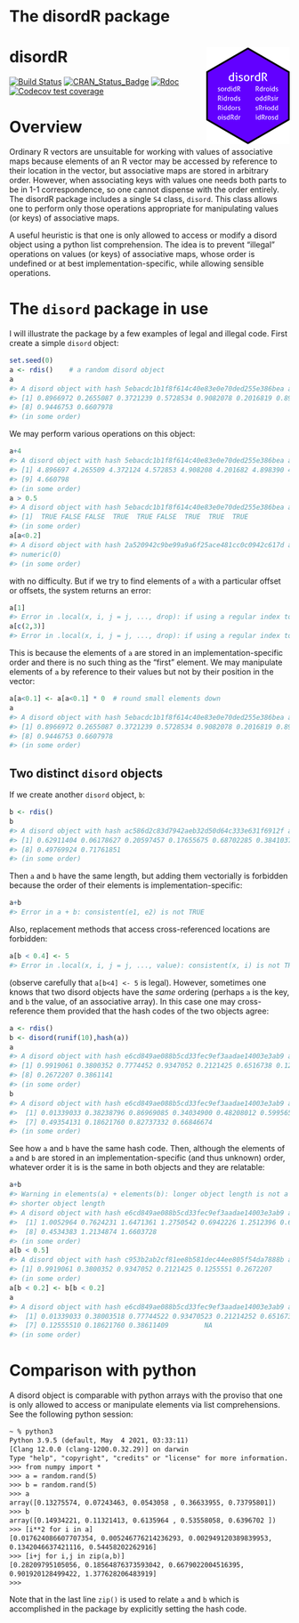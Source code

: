 The disordR package
================

<!-- README.md is generated from README.Rmd. Please edit that file -->

# disordR <img src="man/figures/disordR.png" width = "150" align="right" />

<!-- badges: start -->

[![Build Status](https://app.travis-ci.com/RobinHankin/disordR.svg?branch=master)](https://app.travis-ci.com/RobinHankin/disordR)
[![CRAN\_Status\_Badge](https://www.r-pkg.org/badges/version/disordR)](https://cran.r-project.org/package=disordR)
[![Rdoc](https://rdocumentation.org/packages/disordR/versions/0.0-7)](https://rdocumentation.org/packages/disordR/versions/0.0-7)
[![Codecov test
coverage](https://codecov.io/gh/RobinHankin/disordR/branch/master/graph/badge.svg)](https://codecov.io/gh/RobinHankin/disordR/branch/master)
<!-- badges: end -->

# Overview

Ordinary R vectors are unsuitable for working with values of associative
maps because elements of an R vector may be accessed by reference to
their location in the vector, but associative maps are stored in
arbitrary order. However, when associating keys with values one needs
both parts to be in 1-1 correspondence, so one cannot dispense with the
order entirely. The disordR package includes a single `S4` class,
`disord`. This class allows one to perform only those operations
appropriate for manipulating values (or keys) of associative maps.

A useful heuristic is that one is only allowed to access or modify a
disord object using a python list comprehension. The idea is to prevent
“illegal” operations on values (or keys) of associative maps, whose
order is undefined or at best implementation-specific, while allowing
sensible operations.

# The `disord` package in use

I will illustrate the package by a few examples of legal and illegal
code. First create a simple `disord` object:

``` r
set.seed(0)
a <- rdis()    # a random disord object
a
#> A disord object with hash 5ebacdc1b1f8f614c40e83e0e70ded255e386bea and elements
#> [1] 0.8966972 0.2655087 0.3721239 0.5728534 0.9082078 0.2016819 0.8983897
#> [8] 0.9446753 0.6607978
#> (in some order)
```

We may perform various operations on this object:

``` r
a+4
#> A disord object with hash 5ebacdc1b1f8f614c40e83e0e70ded255e386bea and elements
#> [1] 4.896697 4.265509 4.372124 4.572853 4.908208 4.201682 4.898390 4.944675
#> [9] 4.660798
#> (in some order)
a > 0.5
#> A disord object with hash 5ebacdc1b1f8f614c40e83e0e70ded255e386bea and elements
#> [1]  TRUE FALSE FALSE  TRUE  TRUE FALSE  TRUE  TRUE  TRUE
#> (in some order)
a[a<0.2]
#> A disord object with hash 2a520942c9be99a9a6f25ace481cc0c0942c617d and elements
#> numeric(0)
#> (in some order)
```

with no difficulty. But if we try to find elements of `a` with a
particular offset or offsets, the system returns an error:

``` r
a[1]
#> Error in .local(x, i, j = j, ..., drop): if using a regular index to extract, must extract each element once and once only
a[c(2,3)]
#> Error in .local(x, i, j = j, ..., drop): if using a regular index to extract, must extract each element once and once only
```

This is because the elements of `a` are stored in an
implementation-specific order and there is no such thing as the “first”
element. We may manipulate elements of `a` by reference to their values
but not by their position in the vector:

``` r
a[a<0.1] <- a[a<0.1] * 0  # round small elements down
a
#> A disord object with hash 5ebacdc1b1f8f614c40e83e0e70ded255e386bea and elements
#> [1] 0.8966972 0.2655087 0.3721239 0.5728534 0.9082078 0.2016819 0.8983897
#> [8] 0.9446753 0.6607978
#> (in some order)
```

## Two distinct `disord` objects

If we create another `disord` object, `b`:

``` r
b <- rdis()
b
#> A disord object with hash ac586d2c83d7942aeb32d50d64c333e631f6912f and elements
#> [1] 0.62911404 0.06178627 0.20597457 0.17655675 0.68702285 0.38410372 0.76984142
#> [8] 0.49769924 0.71761851
#> (in some order)
```

Then `a` and `b` have the same length, but adding them vectorially is
forbidden because the order of their elements is
implementation-specific:

``` r
a+b
#> Error in a + b: consistent(e1, e2) is not TRUE
```

Also, replacement methods that access cross-referenced locations are
forbidden:

``` r
a[b < 0.4] <- 5
#> Error in .local(x, i, j = j, ..., value): consistent(x, i) is not TRUE
```

(observe carefully that `a[b<4] <- 5` is legal). However, sometimes one
knows that two disord objects have the *same* ordering (perhaps `a` is
the key, and `b` the value, of an associative array). In this case one
may cross-reference them provided that the hash codes of the two objects
agree:

``` r
a <- rdis()
b <- disord(runif(10),hash(a))
a
#> A disord object with hash e6cd849ae088b5cd33fec9ef3aadae14003e3ab9 and elements
#> [1] 0.9919061 0.3800352 0.7774452 0.9347052 0.2121425 0.6516738 0.1255551
#> [8] 0.2672207 0.3861141
#> (in some order)
b
#> A disord object with hash e6cd849ae088b5cd33fec9ef3aadae14003e3ab9 and elements
#>  [1] 0.01339033 0.38238796 0.86969085 0.34034900 0.48208012 0.59956583
#>  [7] 0.49354131 0.18621760 0.82737332 0.66846674
#> (in some order)
```

See how `a` and `b` have the same hash code. Then, although the elements
of `a` and `b` are stored in an implementation-specific (and thus
unknown) order, whatever order it is is the same in both objects and
they are relatable:

``` r
a+b
#> Warning in elements(a) + elements(b): longer object length is not a multiple of
#> shorter object length
#> A disord object with hash e6cd849ae088b5cd33fec9ef3aadae14003e3ab9 and elements
#>  [1] 1.0052964 0.7624231 1.6471361 1.2750542 0.6942226 1.2512396 0.6190964
#>  [8] 0.4534383 1.2134874 1.6603728
#> (in some order)
a[b < 0.5]
#> A disord object with hash c953b2ab2cf81ee8b581dec44ee805f54da7888b and elements
#> [1] 0.9919061 0.3800352 0.9347052 0.2121425 0.1255551 0.2672207
#> (in some order)
a[b < 0.2] <- b[b < 0.2]
a
#> A disord object with hash e6cd849ae088b5cd33fec9ef3aadae14003e3ab9 and elements
#>  [1] 0.01339033 0.38003518 0.77744522 0.93470523 0.21214252 0.65167377
#>  [7] 0.12555510 0.18621760 0.38611409         NA
#> (in some order)
```

# Comparison with python

A disord object is comparable with python arrays with the proviso that
one is only allowed to access or manipulate elements via list
comprehensions. See the following python session:

    ~ % python3
    Python 3.9.5 (default, May  4 2021, 03:33:11) 
    [Clang 12.0.0 (clang-1200.0.32.29)] on darwin
    Type "help", "copyright", "credits" or "license" for more information.
    >>> from numpy import *
    >>> a = random.rand(5)
    >>> b = random.rand(5)
    >>> a
    array([0.13275574, 0.07243463, 0.0543058 , 0.36633955, 0.73795801])
    >>> b
    array([0.14934221, 0.11321413, 0.6135964 , 0.53558058, 0.6396702 ])
    >>> [i**2 for i in a]
    [0.017624086607707354, 0.005246776214236293, 0.002949120389839953, 0.1342046637421116, 0.54458202262916]
    >>> [i+j for i,j in zip(a,b)]
    [0.28209795105056, 0.18564876373593042, 0.6679022004516395, 0.901920128499422, 1.377628206483919]
    >>> 

Note that in the last line `zip()` is used to relate `a` and `b` which
is accomplished in the package by explicitly setting the hash code.
